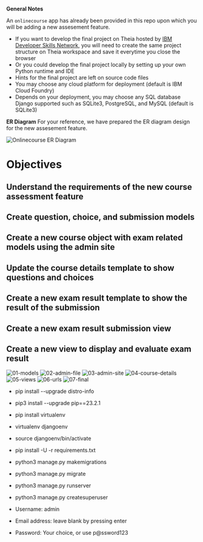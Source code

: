 
**General Notes**

An `onlinecourse` app has already been provided in this repo upon which you will be adding a new assesement feature.

- If you want to develop the final project on Theia hosted by [IBM Developer Skills Network](https://labs.cognitiveclass.ai/), you will need to create the same project structure on Theia workspace and save it everytime you close the browser
- Or you could develop the final project locally by setting up your own Python runtime and IDE
- Hints for the final project are left on source code files
- You may choose any cloud platform for deployment (default is IBM Cloud Foundry)
- Depends on your deployment, you may choose any SQL database Django supported such as SQLite3, PostgreSQL, and MySQL (default is SQLite3)

**ER Diagram**
For your reference, we have prepared the ER diagram design for the new assesement feature.

![Onlinecourse ER Diagram](https://github.com/ibm-developer-skills-network/final-cloud-app-with-database/blob/master/static/media/course_images/onlinecourse_app_er.png)

# Objectives
## Understand the requirements of the new course assessment feature
## Create question, choice, and submission models
## Create a new course object with exam related models using the admin site
## Update the course details template to show questions and choices
## Create a new exam result template to show the result of the submission
## Create a new exam result submission view
## Create a new view to display and evaluate exam result
![01-models](https://github.com/Yeranosyan/my-course-repo/assets/120154377/7dc1a761-214c-4bfc-977d-9f0bbf4bff9c)
![02-admin-file](https://github.com/Yeranosyan/my-course-repo/assets/120154377/55d756b4-18cc-4178-b558-f204d5e648d0)
![03-admin-site](https://github.com/Yeranosyan/my-course-repo/assets/120154377/583cbd0a-73b5-413a-8e7e-33af68eb5c8f)
![04-course-details](https://github.com/Yeranosyan/my-course-repo/assets/120154377/93ecc812-ec61-43d4-84c4-c74b10278ca7)
![05-views](https://github.com/Yeranosyan/my-course-repo/assets/120154377/bd68e54e-8f51-49e4-9b3c-11657ba01710)
![06-urls](https://github.com/Yeranosyan/my-course-repo/assets/120154377/1309d3e0-5c40-49ec-97e0-cf57a8185869)
![07-final](https://github.com/Yeranosyan/my-course-repo/assets/120154377/0300cde2-2428-41ea-a0f8-09e3f8e6b3d0)

- pip install --upgrade distro-info
- pip3 install --upgrade pip==23.2.1
- pip install virtualenv
- virtualenv djangoenv
- source djangoenv/bin/activate
- pip install -U -r requirements.txt
- python3 manage.py makemigrations
- python3 manage.py migrate
- python3 manage.py runserver

- python3 manage.py createsuperuser
- Username: admin
- Email address: leave blank by pressing enter
- Password: Your choice, or use p@ssword123
